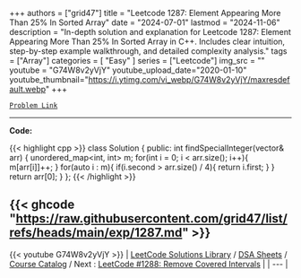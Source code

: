 
+++
authors = ["grid47"]
title = "Leetcode 1287: Element Appearing More Than 25% In Sorted Array"
date = "2024-07-01"
lastmod = "2024-11-06"
description = "In-depth solution and explanation for Leetcode 1287: Element Appearing More Than 25% In Sorted Array in C++. Includes clear intuition, step-by-step example walkthrough, and detailed complexity analysis."
tags = ["Array"]
categories = [
    "Easy"
]
series = ["Leetcode"]
img_src = ""
youtube = "G74W8v2yVjY"
youtube_upload_date="2020-01-10"
youtube_thumbnail="https://i.ytimg.com/vi_webp/G74W8v2yVjY/maxresdefault.webp"
+++



[`Problem Link`](https://leetcode.com/problems/element-appearing-more-than-25-in-sorted-array/description/)

---
**Code:**

{{< highlight cpp >}}
class Solution {
public:
	int findSpecialInteger(vector<int>& arr) {
		unordered_map<int, int> m;
		for(int i = 0; i < arr.size(); i++){
			m[arr[i]]++;
		}
		for(auto i : m){
			if(i.second > arr.size() / 4){
				return i.first;
			}
		}
		return arr[0];
	}
};
{{< /highlight >}}

{{< ghcode "https://raw.githubusercontent.com/grid47/list/refs/heads/main/exp/1287.md" >}}
---
{{< youtube G74W8v2yVjY >}}
| [LeetCode Solutions Library](https://grid47.xyz/leetcode/) / [DSA Sheets](https://grid47.xyz/sheets/) / [Course Catalog](https://grid47.xyz/courses/) / Next : [LeetCode #1288: Remove Covered Intervals](https://grid47.xyz/leetcode/solution-1288-remove-covered-intervals/) |
| --- |
